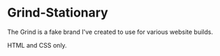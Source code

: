 # Grind-Stationary
The Grind is a fake brand I've created to use for various website builds. 

HTML and CSS only.
